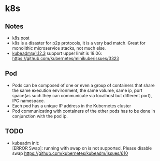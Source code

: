 # k8s


## Notes

- [k8s post](https://www.freecodecamp.org/news/learn-kubernetes-in-under-3-hours-a-detailed-guide-to-orchestrating-containers-114ff420e882/)
- k8s is a disaster for p2p protocols, it is a very bad match. Great for monolithic microservice stacks, not much else.
- kubeadm@1.12.3 support upper limit is 18.06: https://github.com/kubernetes/minikube/issues/3323

## Pod
- Pods can be composed of one or even a group of containers that share the same execution environment, the same volume, same ip, port space(as such they can communicate via localhost but different port), IPC namespace.
- Each pod has a unique IP address in the Kubernetes cluster
- Pod communicating with containers of the other pods has to be done in conjunction with the pod ip.

## TODO
- kubeadm init:  
  [ERROR Swap]: running with swap on is not supported. Please disable swap
  https://github.com/kubernetes/kubeadm/issues/610
